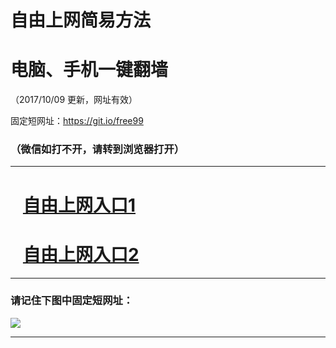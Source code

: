 ﻿# 自由上网简易方法

# 电脑、手机一键翻墙

（2017/10/09 更新，网址有效）

固定短网址：https://git.io/free99

### （微信如打不开，请转到浏览器打开）


***





# &nbsp;&nbsp; <a href="http://ft2754517610.fwq-tz-1001.info/fwqtz01.html?t=100900118850 " target="_blank">自由上网入口1</a>
# &nbsp;&nbsp; <a href="http://ft1360232066.fwq-tz-1002.info/fwqtz02.html?t=10090016735 " target="_blank">自由上网入口2</a>
***

### 请记住下图中固定短网址：

<img src="https://s3-us-west-2.amazonaws.com/fwq-1001/yjfq-20170905okok.png" /> 


***

